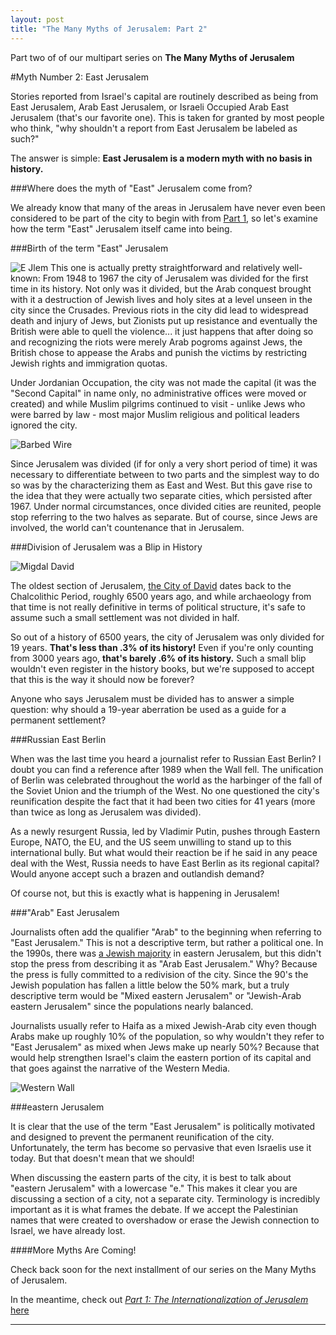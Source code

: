 ```yaml
---
layout: post
title: "The Many Myths of Jerusalem: Part 2"
---
```


Part two of of our multipart series on **The Many Myths of Jerusalem**

#Myth Number 2: East Jerusalem

Stories reported from Israel's capital are routinely described as being from East Jerusalem, Arab East Jerusalem, or Israeli Occupied Arab East Jerusalem (that's our favorite one). This is taken for granted by most people who think, "why shouldn't a report from East Jerusalem be labeled as such?"

The answer is simple: **East Jerusalem is a modern myth with no basis in history.**

###Where does the myth of "East" Jerusalem come from?

We already know that many of the areas in Jerusalem have never even been considered to be part of the city to begin with from [Part 1](http://judeanpf.com/2015/03/10/Jerusalem-Myth-01/), so let's examine how the term "East" Jerusalem itself came into being.

###Birth of the term "East" Jerusalem

![E Jlem](https://upload.wikimedia.org/wikipedia/commons/1/1f/Divided_Jerusalem_P1010019.JPG)
This one is actually pretty straightforward and relatively well-known: From 1948 to 1967 the city of Jerusalem was divided for the first time in its history. Not only was it divided, but the Arab conquest brought with it a destruction of Jewish lives and holy sites at a level unseen in the city since the Crusades. Previous riots in the city did lead to widespread death and injury of Jews, but Zionists put up resistance and eventually the British were able to quell the violence... it just happens that after doing so and recognizing the riots were merely Arab pogroms against Jews, the British chose to appease the Arabs and punish the victims by restricting Jewish rights and immigration quotas.

Under Jordanian Occupation, the city was not made the capital (it was the "Second Capital" in name only, no administrative offices were moved or created) and while Muslim pilgrims continued to visit - unlike Jews who were barred by law - most major Muslim religious and political leaders ignored the city.

![Barbed Wire](https://i.imgur.com/L7hbbTz.jpg)

Since Jerusalem was divided (if for only a very short period of time) it was necessary to differentiate between to two parts and the simplest way to do so was by the characterizing them as East and West. But this gave rise to the idea that they were actually two separate cities, which persisted after 1967. Under normal circumstances, once divided cities are reunited, people stop referring to the two halves as separate. But of course, since Jews are involved, the world can't countenance that in Jerusalem.

###Division of Jerusalem was a Blip in History

![Migdal David](https://upload.wikimedia.org/wikipedia/commons/1/1c/Divided_Jerusalem_P1010014.JPG)

The oldest section of Jerusalem, [the City of David](https://en.wikipedia.org/wiki/City_of_David#Chalcolithic_.284500.E2.80.933500_BCE.29) dates back to the Chalcolithic Period, roughly 6500 years ago, and while archaeology from that time is not really definitive in terms of political structure, it's safe to assume such a small settlement was not divided in half.

So out of a history of 6500 years, the city of Jerusalem was only divided for 19 years. **That's less than .3% of its history!** Even if you're only counting from 3000 years ago, **that's barely .6% of its history.** Such a small blip wouldn't even register in the history books, but we're supposed to accept that this is the way it should now be forever?

Anyone who says Jerusalem must be divided has to answer a simple question: why should a 19-year aberration be used as a guide for a permanent settlement?

###Russian East Berlin

When was the last time you heard a journalist refer to Russian East Berlin? I doubt you can find a reference after 1989 when the Wall fell. The unification of Berlin was celebrated throughout the world as the harbinger of the fall of the Soviet Union and the triumph of the West. No one questioned the city's reunification despite the fact that it had been two cities for 41 years (more than twice as long as Jerusalem was divided).

As a newly resurgent Russia, led by Vladimir Putin, pushes through Eastern Europe, NATO, the EU, and the US seem unwilling to stand up to this international bully. But what would their reaction be if he said in any peace deal with the West, Russia needs to have East Berlin as its regional capital? Would anyone accept such a brazen and outlandish demand?

Of course not, but this is exactly what is happening in Jerusalem!

###"Arab" East Jerusalem

Journalists often add the qualifier "Arab" to the beginning when referring to "East Jerusalem." This is not a descriptive term, but rather a political one. In the 1990s, there was [a Jewish majority](https://en.wikipedia.org/wiki/East_Jerusalem#Demographics) in eastern Jerusalem, but this didn't stop the press from describing it as "Arab East Jerusalem." Why? Because the press is fully committed to a redivision of the city. Since the 90's the Jewish population has fallen a little below the 50% mark, but a truly descriptive term would be "Mixed eastern Jerusalem" or "Jewish-Arab eastern Jerusalem" since the populations nearly balanced.

Journalists usually refer to Haifa as a mixed Jewish-Arab city even though Arabs make up roughly 10% of the population, so why wouldn't they refer to "East Jerusalem" as mixed when Jews make up nearly 50%? Because that would help strengthen Israel's claim the eastern portion of its capital and that goes against the narrative of the Western Media.

![Western Wall](https://upload.wikimedia.org/wikipedia/commons/3/3a/Divided_Jerusalem_-_Western_Wall_P1010043.JPG)

###eastern Jerusalem

It is clear that the use of the term "East Jerusalem" is politically motivated and designed to prevent the permanent reunification of the city. Unfortunately, the term has become so pervasive that even Israelis use it today. But that doesn't mean that we should!

When discussing the eastern parts of the city, it is best to talk about "eastern Jerusalem" with a lowercase "e." This makes it clear you are discussing a section of a city, not a separate city. Terminology is incredibly important as it is what frames the debate. If we accept the Palestinian names that were created to overshadow or erase the Jewish connection to Israel, we have already lost.

####More Myths Are Coming!

Check back soon for the next installment of our series on the Many Myths of Jerusalem.

In the meantime, check out [*Part 1: The Internationalization of Jerusalem* here](http://judeanpf.com/2015/03/10/Jerusalem-Myth-01/)

___
